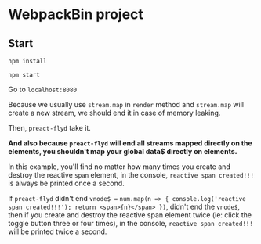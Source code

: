 # WebpackBin project

## Start

`npm install`

`npm start`

Go to `localhost:8080`

Because we usually use `stream.map` in `render` method and `stream.map` will create a new stream, we should end it in case of memory leaking.

Then, `preact-flyd` take it.

**And also because `preact-flyd` will end all streams mapped directly on the elements, you shouldn't map your global data$ directly on elements.**

In this example, you'll find no matter how many times you create and destroy the reactive `span` element, in the console, `reactive span created!!!` is always be printed once a second.

If `preact-flyd` didn't end `vnode$ =` `num.map(n => { console.log('reactive span created!!!'); return <span>{n}</span> })`, didn't end the `vnode$`, then if you create and destroy the reactive span element twice (ie: click the toggle button three or four times), in the console, `reactive span created!!!` will be printed twice a second.

